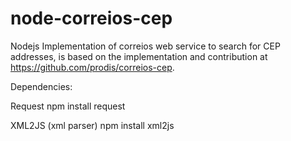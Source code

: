 # node-correios-cep
Nodejs Implementation of correios web service to search for CEP addresses, is based on the implementation
and contribution at https://github.com/prodis/correios-cep.

Dependencies:

Request
npm install request

XML2JS (xml parser)
npm install xml2js
